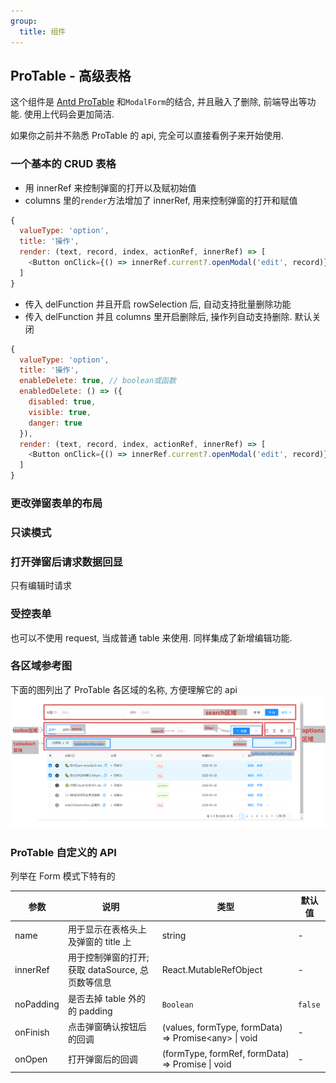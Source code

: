 ```yaml
---
group:
  title: 组件
---
```


## ProTable - 高级表格

这个组件是 [Antd ProTable](https://procomponents.ant.design/components/table) 和`ModalForm`的结合, 并且融入了删除, 前端导出等功能. 使用上代码会更加简洁.

如果你之前并不熟悉 ProTable 的 api, 完全可以直接看例子来开始使用.

### 一个基本的 CRUD 表格

<code src="./basic/index.tsx"></code>

- 用 innerRef 来控制弹窗的打开以及赋初始值
- columns 里的`render`方法增加了 innerRef, 用来控制弹窗的打开和赋值

```js
{
  valueType: 'option',
  title: '操作',
  render: (text, record, index, actionRef, innerRef) => [
    <Button onClick={() => innerRef.current?.openModal('edit', record)}>编辑</Button>
  ]
}
```

- 传入 delFunction 并且开启 rowSelection 后, 自动支持批量删除功能
- 传入 delFunction 并且 columns 里开启删除后, 操作列自动支持删除. 默认关闭

```js
{
  valueType: 'option',
  title: '操作',
  enableDelete: true, // boolean或函数
  enabledDelete: () => ({
    disabled: true,
    visible: true,
    danger: true
  }),
  render: (text, record, index, actionRef, innerRef) => [
    <Button onClick={() => innerRef.current?.openModal('edit', record)}>编辑</Button>
  ]
}
```

### 更改弹窗表单的布局

<code src="./modalFormLayout/index.tsx"></code>

### 只读模式

<code src="./readonly/index.tsx"></code>

### 打开弹窗后请求数据回显

只有编辑时请求

<code src="./onOpen/index.tsx"></code>

### 受控表单

也可以不使用 request, 当成普通 table 来使用. 同样集成了新增编辑功能.

<code src="./controlled/index.tsx"></code>

### 各区域参考图

下面的图列出了 ProTable 各区域的名称, 方便理解它的 api ![ProTable各区域名称](./ProTable.png)

### ProTable 自定义的 API

列举在 Form 模式下特有的

| 参数 | 说明 | 类型 | 默认值 |
| --- | --- | --- | --- |
| name | 用于显示在表格头上及弹窗的 title 上 | string | - |
| innerRef | 用于控制弹窗的打开; 获取 dataSource, 总页数等信息 | React.MutableRefObject | - |
| noPadding | 是否去掉 table 外的的 padding | `Boolean` | `false` |
| onFinish | 点击弹窗确认按钮后的回调 | (values, formType, formData) => Promise\<any\> \| void | - |
| onOpen | 打开弹窗后的回调 | (formType, formRef, formData) => Promise \| void | - |
